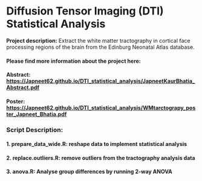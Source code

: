 # Diffusion Tensor Imaging (DTI) Statistical Analysis
**Project description:** Extract the white matter tractography in cortical face processing regions of the brain from the Edinburg Neonatal Atlas database.
#### Please find more information about the project here:
#### Abstract: https://Japneet62.github.io/DTI_statistical_analysis/JapneetKaurBhatia_Abstract.pdf
#### Poster: https://Japneet62.github.io/DTI_statistical_analysis/WMtarctograpy_poster_Japneet_Bhatia.pdf

### Script Description:
#### 1. prepare_data_wide.R: reshape data to implement statistical analysis 
#### 2. replace.outliers.R: remove outliers from the tractography analysis data
#### 3. anova.R: Analyse group differences by running 2-way ANOVA 
